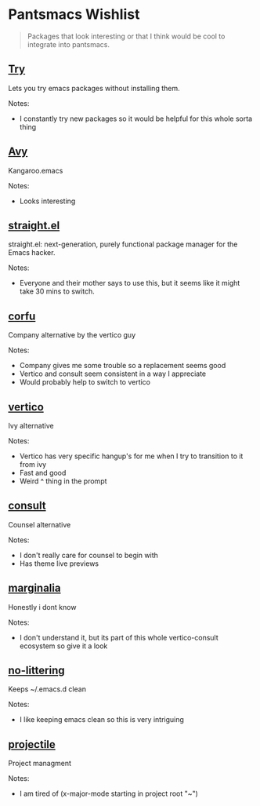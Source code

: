 # Pantsmacs Wishlist
> Packages that look interesting or that I think would be cool to integrate into pantsmacs.

## [Try](https://github.com/larstvei/try)
Lets you try emacs packages without installing them.

Notes:
- I constantly try new packages so it would be helpful for this whole sorta thing

## [Avy](https://github.com/abo-abo/avy)
Kangaroo.emacs

Notes:
- Looks interesting

## [straight.el](https://github.com/radian-software/straight.el)
straight.el: next-generation, purely functional package manager for the Emacs hacker.

Notes:
- Everyone and their mother says to use this, but it seems like it might take 30 mins to switch.

## [corfu](https://github.com/minad/corfu)
Company alternative by the vertico guy

Notes:
- Company gives me some trouble so a replacement seems good
- Vertico and consult seem consistent in a way I appreciate
- Would probably help to switch to vertico

## [vertico](https://github.com/minad/vertico)
Ivy alternative

Notes:
- Vertico has very specific hangup's for me when I try to transition to it from ivy
- Fast and good
- Weird ^ thing in the prompt

## [consult](https://github.com/minad/consult)
Counsel alternative

Notes:
- I don't really care for counsel to begin with
- Has theme live previews

## [marginalia](https://github.com/minad/marginalia/)
Honestly i dont know

Notes:
- I don't understand it, but its part of this whole vertico-consult ecosystem so give it a look

## [no-littering](https://github.com/emacscollective/no-littering)
Keeps ~/.emacs.d clean

Notes:
- I like keeping emacs clean so this is very intriguing

## [projectile](https://github.com/bbatsov/projectile)
Project managment

Notes:
- I am tired of (x-major-mode starting in project root "~")

